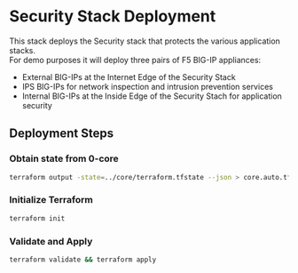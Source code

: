 # Security Stack Deployment
This stack deploys the Security stack that protects the various application stacks.  
For demo purposes it will deploy three pairs of F5 BIG-IP appliances:
 - External BIG-IPs at the Internet Edge of the Security Stack
 - IPS BIG-IPs for network inspection and intrusion prevention services
 - Internal BIG-IPs at the Inside Edge of the Security Stach for application security

## Deployment Steps
### Obtain state from 0-core
```bash
terraform output -state=../core/terraform.tfstate --json > core.auto.tfvars.json
```
### Initialize Terraform
```bash
terraform init
```
### Validate and Apply
```bash
terraform validate && terraform apply
```